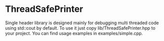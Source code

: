 # ThreadSafePrinter

Single header library is designed mainly for debugging multi threaded code using std::cout by default.
To use it just copy lib/ThreadSafePrinter.hpp to your project.
You can find usage examples in examples/simple.cpp.